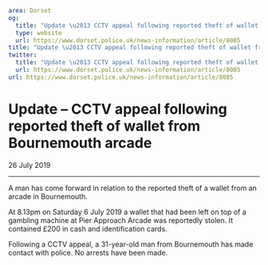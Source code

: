 ```yaml
area: Dorset
og:
  title: "Update \u2013 CCTV appeal following reported theft of wallet from Bournemouth arcade"
  type: website
  url: https://www.dorset.police.uk/news-information/article/8085
title: "Update \u2013 CCTV appeal following reported theft of wallet from Bournemouth arcade |"
twitter:
  title: "Update \u2013 CCTV appeal following reported theft of wallet from Bournemouth arcade"
  url: https://www.dorset.police.uk/news-information/article/8085
url: https://www.dorset.police.uk/news-information/article/8085
```

# Update – CCTV appeal following reported theft of wallet from Bournemouth arcade

26 July 2019

* * *

A man has come forward in relation to the reported theft of a wallet from an arcade in Bournemouth.

At 8.13pm on Saturday 6 July 2019 a wallet that had been left on top of a gambling machine at Pier Approach Arcade was reportedly stolen. It contained £200 in cash and identification cards.

Following a CCTV appeal, a 31-year-old man from Bournemouth has made contact with police. No arrests have been made.
